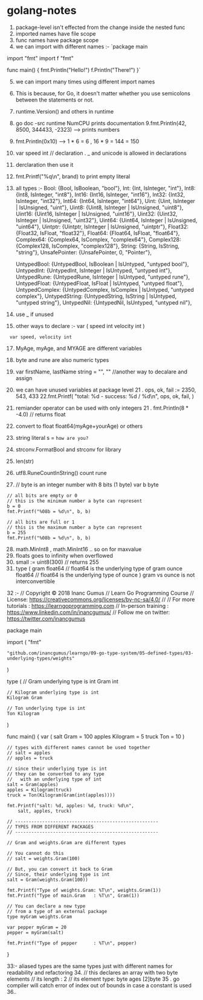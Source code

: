 # golang-notes

 1. package-level isn't effected from the change inside the nested func
 2. imported names have file scope 
 3. func names have package scope
 4. we can import with different names :- 
 `package main

import "fmt"
import f "fmt"

func main() {
	fmt.Println("Hello!")
	f.Println("There!")
}`

5. we can import many times using different import names
6. This is because, for Go, it doesn't matter whether you use semicolons between the statements or not.
7. runtime.Version() and others in runtime
8. go doc -src runtime NumCPU prints documentation
9.fmt.Println(42, 8500, 344433, -2323) --> prints numbers
10. fmt.Println(0x10) -->  1 * 6 = 6 ,  16 * 9 = 144 = 150
11. var speed int // declaration . _ and unicode is allowed in declarations 
12. derclaration then use it
13. fmt.Printf("%q\n", brand) to print empty literal 
14. all types :- 
  Bool:          {Bool, IsBoolean, "bool"},
	Int:           {Int, IsInteger, "int"},
	Int8:          {Int8, IsInteger, "int8"},
	Int16:         {Int16, IsInteger, "int16"},
	Int32:         {Int32, IsInteger, "int32"},
	Int64:         {Int64, IsInteger, "int64"},
	Uint:          {Uint, IsInteger | IsUnsigned, "uint"},
	Uint8:         {Uint8, IsInteger | IsUnsigned, "uint8"},
	Uint16:        {Uint16, IsInteger | IsUnsigned, "uint16"},
	Uint32:        {Uint32, IsInteger | IsUnsigned, "uint32"},
	Uint64:        {Uint64, IsInteger | IsUnsigned, "uint64"},
	Uintptr:       {Uintptr, IsInteger | IsUnsigned, "uintptr"},
	Float32:       {Float32, IsFloat, "float32"},
	Float64:       {Float64, IsFloat, "float64"},
	Complex64:     {Complex64, IsComplex, "complex64"},
	Complex128:    {Complex128, IsComplex, "complex128"},
	String:        {String, IsString, "string"},
	UnsafePointer: {UnsafePointer, 0, "Pointer"},

	UntypedBool:    {UntypedBool, IsBoolean | IsUntyped, "untyped bool"},
	UntypedInt:     {UntypedInt, IsInteger | IsUntyped, "untyped int"},
	UntypedRune:    {UntypedRune, IsInteger | IsUntyped, "untyped rune"},
	UntypedFloat:   {UntypedFloat, IsFloat | IsUntyped, "untyped float"},
	UntypedComplex: {UntypedComplex, IsComplex | IsUntyped, "untyped complex"},
	UntypedString:  {UntypedString, IsString | IsUntyped, "untyped string"},
	UntypedNil:     {UntypedNil, IsUntyped, "untyped nil"},
  
  15. use _ if unused
  16. other ways to declare :-
  var (
	     speed int
	     velocity int
	   )
     
     var speed, velocity int
     
  17. MyAge, myAge, and MYAGE are different variables
  18. byte and rune are also numeric types
  19. var firstName, lastName string = "", "" //another way to decalare and assign
  20. we can have unused variables at package level
  21 . ops, ok, fail := 2350, 543, 433
  22.fmt.Printf(
		"total: %d - success: %d / %d\n",
		ops, ok, fail,
	)
  
  20. remiander operator can be used with only integers
  21 . fmt.Println(8 * -4.0) // returns float
  22. convert to float float64(myAge+yourAge) or others
  23. string literal s = `how are you?`
  24. strconv.FormatBool and strconv for library 
  25. len(str)
  26. utf8.RuneCountInString() count rune
  27. // byte is an integer number with 8 bits (1 byte)
	var b byte

	// all bits are empty or 0
	// this is the minimum number a byte can represent
	b = 0
	fmt.Printf("%08b = %d\n", b, b)

	// all bits are full or 1
	// this is the maximum number a byte can represent
	b = 255
	fmt.Printf("%08b = %d\n", b, b)
  28. math.MinInt8 , math.MinInt16 .. so on for maxvalue
  29. floats goes to infinity when overflowed
  30. small := uint8(300) // returns 255
  31. type (
		gram  float64 // float64 is the underlying type of gram
		ounce float64 // float64 is the underlying type of ounce
	)
  gram vs ounce is not interconvertible
  
  32 :- // Copyright © 2018 Inanc Gumus
// Learn Go Programming Course
// License: https://creativecommons.org/licenses/by-nc-sa/4.0/
//
// For more tutorials  : https://learngoprogramming.com
// In-person training  : https://www.linkedin.com/in/inancgumus/
// Follow me on twitter: https://twitter.com/inancgumus

package main

import (
	"fmt"

	"github.com/inancgumus/learngo/09-go-type-system/05-defined-types/03-underlying-types/weights"
)

type (
	// Gram underlying type is int
	Gram int

	// Kilogram underlying type is int
	Kilogram Gram

	// Ton underlying type is int
	Ton Kilogram
)

func main() {
	var (
		salt   Gram     = 100
		apples Kilogram = 5
		truck  Ton      = 10
	)

	// types with different names cannot be used together
	// salt = apples
	// apples = truck

	// since their underlying type is int
	// they can be converted to any type
	//   with an underlying type of int
	salt = Gram(apples)
	apples = Kilogram(truck)
	truck = Ton(Kilogram(Gram(int(apples))))

	fmt.Printf("salt: %d, apples: %d, truck: %d\n",
		salt, apples, truck)

	// -----------------------------------------------------
	// TYPES FROM DIFFERENT PACKAGES
	// -----------------------------------------------------

	// Gram and weights.Gram are different types

	// You cannot do this
	// salt = weights.Gram(100)

	// But, you can convert it back to Gram
	// Since, their underlying type is int
	salt = Gram(weights.Gram(100))

	fmt.Printf("Type of weights.Gram: %T\n", weights.Gram(1))
	fmt.Printf("Type of main.Gram   : %T\n", Gram(1))

	// You can declare a new type
	// from a type of an external package
	type myGram weights.Gram

	var pepper myGram = 20
	pepper = myGram(salt)

	fmt.Printf("Type of pepper      : %T\n", pepper)
}

33:- aliased types are the same types just with different names for readability and refactoring
34. // this declares an array with two byte elements
		// its length      : 2
		// its element type: byte
		ages [2]byte
35 . go compiler will catch error of index out of bounds in case a constant is used
36.. 
   
